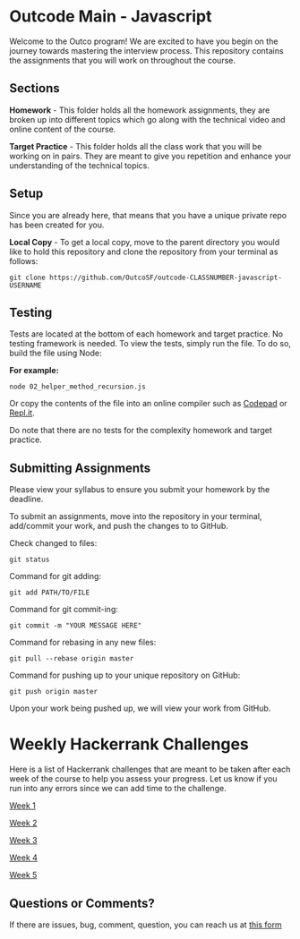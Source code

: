 # Outcode Main - Javascript

Welcome to the Outco program! We are excited to have you begin on the journey towards mastering the interview process. This repository contains the assignments that you will work on throughout the course.

## Sections

**Homework** - This folder holds all the homework assignments, they are broken up into different topics which go along with the technical video and online content of the course.

**Target Practice** - This folder holds all the class work that you will be working on in pairs. They are meant to give you repetition and enhance your understanding of the technical topics.

## Setup

Since you are already here, that means that you have a unique private repo has been created for you.

**Local Copy**  - To get a local copy, move to the parent directory you would like to hold this repository and clone the repository from your terminal as follows:

```
git clone https://github.com/OutcoSF/outcode-CLASSNUMBER-javascript-USERNAME
```

## Testing
Tests are located at the bottom of each homework and target practice. No testing framework is needed. To view the tests, simply run the file. To do so, build the file using Node:

**For example:**
```
node 02_helper_method_recursion.js
```

Or copy the contents of the file into an online compiler such as [Codepad](https://codepad.remoteinterview.io/) or
[Repl.it](https://repl.it/languages/javascript).

Do note that there are no tests for the complexity homework and target practice.

## Submitting Assignments
Please view your syllabus to ensure you submit your homework by the deadline.

To submit an assignments, move into the repository in your terminal,
add/commit your work, and push the changes to to GitHub.

Check changed to files:
```
git status
```

Command for git adding:
```
git add PATH/TO/FILE
```

Command for git commit-ing:
```
git commit -m "YOUR MESSAGE HERE"
```

Command for rebasing in any new files:
```
git pull --rebase origin master
```

Command for pushing up to your unique repository on GitHub:
```
git push origin master
```

Upon your work being pushed up, we will view your work from GitHub.

# Weekly Hackerrank Challenges

Here is a list of Hackerrank challenges that are meant to be taken after each week of the course to help you assess your progress. Let us know if you run into any errors since we can add time to the challenge.

[Week 1](http://hr.gs/outco_week1)

[Week 2](http://hr.gs/outco_week2)

[Week 3](http://hr.gs/outco_week3)

[Week 4](http://hr.gs/outco_week4)

[Week 5](http://hr.gs/outco_week5)

## Questions or Comments?
If there are issues, bug, comment, question, you can reach us at [this form](https://outco.io/outcodersupport)
